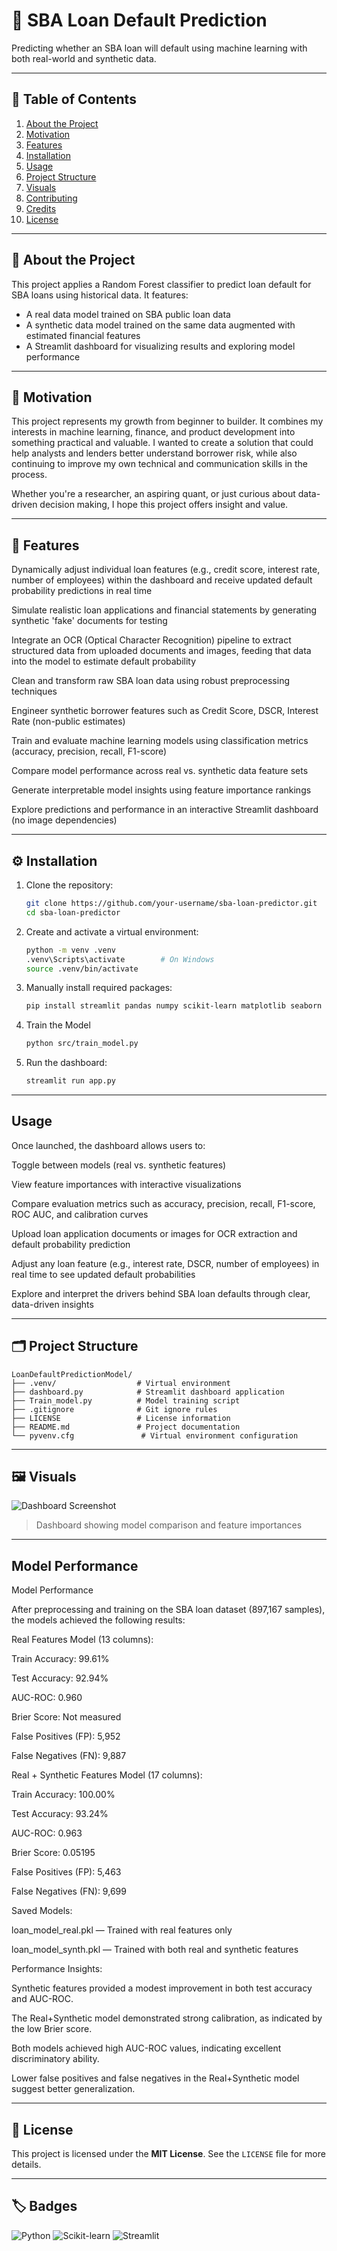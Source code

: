 # 📌 SBA Loan Default Prediction

Predicting whether an SBA loan will default using machine learning with both real-world and synthetic data.

---

## 📝 Table of Contents

1. [About the Project](#about-the-project)
2. [Motivation](#motivation)
3. [Features](#features)
4. [Installation](#installation)
5. [Usage](#usage)
6. [Project Structure](#project-structure)
7. [Visuals](#visuals)
8. [Contributing](#contributing)
9. [Credits](#credits)
10. [License](#license)

---

## 📖 About the Project

This project applies a Random Forest classifier to predict loan default for SBA loans using historical data. It features:

* A real data model trained on SBA public loan data
* A synthetic data model trained on the same data augmented with estimated financial features
* A Streamlit dashboard for visualizing results and exploring model performance

---

## 🚀 Motivation

This project represents my growth from beginner to builder. It combines my interests in machine learning, finance, and product development into something practical and valuable. I wanted to create a solution that could help analysts and lenders better understand borrower risk, while also continuing to improve my own technical and communication skills in the process.

Whether you're a researcher, an aspiring quant, or just curious about data-driven decision making, I hope this project offers insight and value.

---

## 🌟 Features

Dynamically adjust individual loan features (e.g., credit score, interest rate, number of employees) within the dashboard and receive updated default probability predictions in real time

Simulate realistic loan applications and financial statements by generating synthetic 'fake' documents for testing

Integrate an OCR (Optical Character Recognition) pipeline to extract structured data from uploaded documents and images, feeding that data into the model to estimate default probability

Clean and transform raw SBA loan data using robust preprocessing techniques

Engineer synthetic borrower features such as Credit Score, DSCR, Interest Rate (non-public estimates)

Train and evaluate machine learning models using classification metrics (accuracy, precision, recall, F1-score)

Compare model performance across real vs. synthetic data feature sets

Generate interpretable model insights using feature importance rankings

Explore predictions and performance in an interactive Streamlit dashboard (no image dependencies)

---

## ⚙️ Installation

1. Clone the repository:
   ```bash
   git clone https://github.com/your-username/sba-loan-predictor.git
   cd sba-loan-predictor
   ```

2. Create and activate a virtual environment:

   ```bash
   python -m venv .venv
   .venv\Scripts\activate        # On Windows
   source .venv/bin/activate 
   ```

3. Manually install required packages:

   ```bash
   pip install streamlit pandas numpy scikit-learn matplotlib seaborn PyMuPDF pillow joblib openpyxl shap
   ```

4. Train the Model
    ```bash
   python src/train_model.py
    ```
6. Run the dashboard:

   ```bash
   streamlit run app.py
   ```

---

##  Usage

Once launched, the dashboard allows users to:

Toggle between models (real vs. synthetic features)

View feature importances with interactive visualizations

Compare evaluation metrics such as accuracy, precision, recall, F1-score, ROC AUC, and calibration curves

Upload loan application documents or images for OCR extraction and default probability prediction

Adjust any loan feature (e.g., interest rate, DSCR, number of employees) in real time to see updated default probabilities

Explore and interpret the drivers behind SBA loan defaults through clear, data-driven insights

---

## 🗂 Project Structure

```
LoanDefaultPredictionModel/
├── .venv/                  # Virtual environment
├── dashboard.py            # Streamlit dashboard application
├── Train_model.py          # Model training script
├── .gitignore              # Git ignore rules
├── LICENSE                 # License information
├── README.md               # Project documentation
└── pyvenv.cfg               # Virtual environment configuration
```

---

## 🖼 Visuals

![Dashboard Screenshot](images/ModelComparisonScreenshot.jpg)

> Dashboard showing model comparison and feature importances

---


##  Model Performance

Model Performance

After preprocessing and training on the SBA loan dataset (897,167 samples), the models achieved the following results:

Real Features Model (13 columns):

Train Accuracy: 99.61%

Test Accuracy: 92.94%

AUC-ROC: 0.960

Brier Score: Not measured

False Positives (FP): 5,952

False Negatives (FN): 9,887

Real + Synthetic Features Model (17 columns):

Train Accuracy: 100.00%

Test Accuracy: 93.24%

AUC-ROC: 0.963

Brier Score: 0.05195

False Positives (FP): 5,463

False Negatives (FN): 9,699

Saved Models:

loan_model_real.pkl — Trained with real features only

loan_model_synth.pkl — Trained with both real and synthetic features

Performance Insights:

Synthetic features provided a modest improvement in both test accuracy and AUC-ROC.

The Real+Synthetic model demonstrated strong calibration, as indicated by the low Brier score.

Both models achieved high AUC-ROC values, indicating excellent discriminatory ability.

Lower false positives and false negatives in the Real+Synthetic model suggest better generalization.


---

## 📄 License

This project is licensed under the **MIT License**. See the `LICENSE` file for more details.

---

## 🏷️ Badges

![Python](https://img.shields.io/badge/Python-3.8+-blue)
![Scikit-learn](https://img.shields.io/badge/ML-Scikit--learn-yellow)
![Streamlit](https://img.shields.io/badge/WebApp-Streamlit-red)
